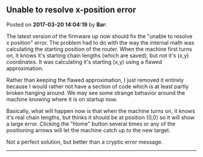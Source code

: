 ## Unable to resolve x-position error
Posted on **2017-03-20 14:04:19** by **Bar**:

The latest version of the firmware up now should fix the "unable to resolve x position" error. The problem had to do with the way the internal math was calculating the starting position of the router. When the machine first turns on, it knows it's starting chain lengths (which are saved), but not it's (x,y) coordinates. It was calculating it's starting (x,y) using a flawed approximation. 

Rather than keeping the flawed approximation, I just removed it entirely because I would rather not have a section of code which is at least partly broken hanging around. We may see some strange behavior around the machine knowing where it is on startup now. 

Basically, what will happen now is that when the machine turns on, it knows it's real chain lengths, but thinks it should be at position (0,0) so it will show a large error. Clicking the "Home" button several times or any of the positioning arrows will let the machine catch up to the new target.

Not a perfect solution, but better than a cryptic error message.

---

